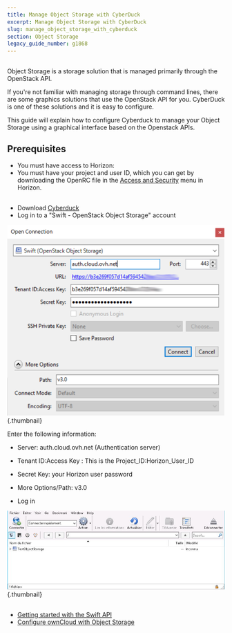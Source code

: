 ```yaml
---
title: Manage Object Storage with CyberDuck
excerpt: Manage Object Storage with CyberDuck
slug: manage_object_storage_with_cyberduck
section: Object Storage
legacy_guide_number: g1868
---
```



## 
Object Storage is a storage solution that is managed primarily through the OpenStack API.

If you're not familiar with managing storage through command lines, there are some graphics solutions that use the OpenStack API for you. CyberDuck is one of these solutions and it is easy to configure. 

This guide will explain how to configure Cyberduck to manage your Object Storage using a graphical interface based on the Openstack APIs.


## Prerequisites

- You must have access to Horizon: []({legacy}1773)
- You must have your project and user ID, which you can get by downloading the OpenRC file in the [Access and Security]({legacy}1774) menu in Horizon.




## 

- Download [Cyberduck](https://cyberduck.io/)
- Log in to a "Swift - OpenStack Object Storage" account


![](images/v3.0.png){.thumbnail}

Enter the following information:

- Server: auth.cloud.ovh.net (Authentication server)
- Tenant ID:Access Key : This is the Project_ID:Horizon_User_ID
- Secret Key: your Horizon user password
- More Options/Path: v3.0



- Log in



![](images/img_2756.jpg){.thumbnail}


## 

- [Getting started with the Swift API]({legacy}1916)
- [Configure ownCloud with Object Storage]({legacy}2000)




## 
 


